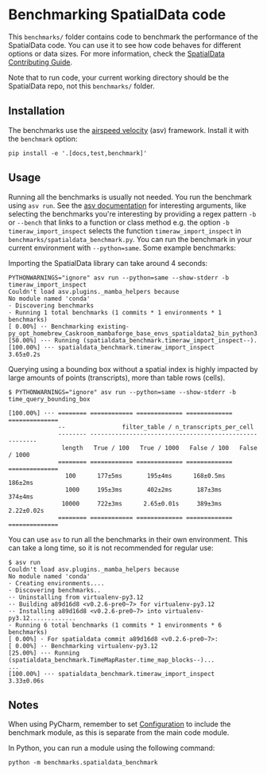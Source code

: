 # Benchmarking SpatialData code

This `benchmarks/` folder contains code to benchmark the performance of the SpatialData code. You can use it to see how code behaves for different options or data sizes. For more information, check the [SpatialData Contributing Guide](https://spatialdata.scverse.org/en/stable/contributing.html).

Note that to run code, your current working directory should be the SpatialData repo, not this `benchmarks/` folder.

## Installation

The benchmarks use the [airspeed velocity](https://asv.readthedocs.io/en/stable/) (asv) framework. Install it with the `benchmark` option:

```
pip install -e '.[docs,test,benchmark]'
```

## Usage

Running all the benchmarks is usually not needed. You run the benchmark using `asv run`. See the [asv documentation](https://asv.readthedocs.io/en/stable/commands.html#asv-run) for interesting arguments, like selecting the benchmarks you're interesting by providing a regex pattern `-b` or `--bench` that links to a function or class method e.g. the option `-b timeraw_import_inspect` selects the function `timeraw_import_inspect` in `benchmarks/spatialdata_benchmark.py`. You can run the benchmark in your current environment with `--python=same`. Some example benchmarks:

Importing the SpatialData library can take around 4 seconds:

```
PYTHONWARNINGS="ignore" asv run --python=same --show-stderr -b timeraw_import_inspect
Couldn't load asv.plugins._mamba_helpers because
No module named 'conda'
· Discovering benchmarks
· Running 1 total benchmarks (1 commits * 1 environments * 1 benchmarks)
[ 0.00%] ·· Benchmarking existing-py_opt_homebrew_Caskroom_mambaforge_base_envs_spatialdata2_bin_python3.12
[50.00%] ··· Running (spatialdata_benchmark.timeraw_import_inspect--).
[100.00%] ··· spatialdata_benchmark.timeraw_import_inspect                                                                            3.65±0.2s
```

Querying using a bounding box without a spatial index is highly impacted by large amounts of points (transcripts), more than table rows (cells).

```
$ PYTHONWARNINGS="ignore" asv run --python=same --show-stderr -b time_query_bounding_box

[100.00%] ··· ======== ============ ============= ============= ==============
              --                filter_table / n_transcripts_per_cell
              -------- -------------------------------------------------------
               length   True / 100   True / 1000   False / 100   False / 1000
              ======== ============ ============= ============= ==============
                100      177±5ms       195±4ms      168±0.5ms      186±2ms
                1000     195±3ms       402±2ms       187±3ms       374±4ms
               10000     722±3ms      2.65±0.01s     389±3ms      2.22±0.02s
              ======== ============ ============= ============= ==============
```

You can use `asv` to run all the benchmarks in their own environment. This can take a long time, so it is not recommended for regular use:

```
$ asv run
Couldn't load asv.plugins._mamba_helpers because
No module named 'conda'
· Creating environments....
· Discovering benchmarks..
·· Uninstalling from virtualenv-py3.12
·· Building a89d16d8 <v0.2.6-pre0~7> for virtualenv-py3.12
·· Installing a89d16d8 <v0.2.6-pre0~7> into virtualenv-py3.12.............
· Running 6 total benchmarks (1 commits * 1 environments * 6 benchmarks)
[ 0.00%] · For spatialdata commit a89d16d8 <v0.2.6-pre0~7>:
[ 0.00%] ·· Benchmarking virtualenv-py3.12
[25.00%] ··· Running (spatialdata_benchmark.TimeMapRaster.time_map_blocks--)...
...
[100.00%] ··· spatialdata_benchmark.timeraw_import_inspect                                                                                                                                    3.33±0.06s
```

## Notes

When using PyCharm, remember to set [Configuration](https://www.jetbrains.com/help/pycharm/run-debug-configuration.html) to include the benchmark module, as this is separate from the main code module.

In Python, you can run a module using the following command:

```
python -m benchmarks.spatialdata_benchmark
```
